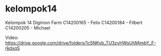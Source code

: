 # kelompok14
Kelompok 14 Digimon Farm
C14200165 - Felix
C14200184 - Filbert
C14200205 - Michael 

Video:
https://drive.google.com/drive/folders/1c5NKvb_TU3zvHWsUtjMjmbY_F-rkdxqS
